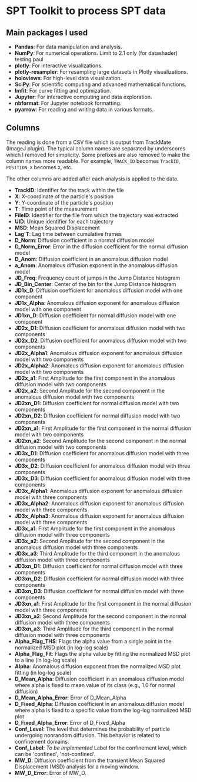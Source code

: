 # SPT Toolkit to process SPT data

## Main packages I used

- **Pandas**: For data manipulation and analysis.
- **NumPy**: For numerical operations. Limit to 2.1 only (for datashader) testing paul
- **plotly**: For interactive visualizations.
- **plotly-resampler**: For resampling large datasets in Plotly visualizations.
- **holoviews**: For high-level data visualization.
- **SciPy**: For scientific computing and advanced mathematical functions.
- **lmfit**: For curve fitting and optimization.
- **Jupyter**: For interactive computing and data exploration.
- **nbformat**: For Jupyter notebook formatting.
- **pyarrow**: For reading and writing data in various formats.

## Columns

The reading is done from a CSV file which is output from TrackMate (ImageJ plugin).
The typical column names are separated by underscores which I removed for simplicity.
Some prefixes are also removed to make the column names more readable.
For example, `TRACK_ID` becomes `TrackID`, `POSITION_X` becomes `X`, etc.

The other columns are added after each analysis is applied to the data.

- **TrackID**: Identifier for the track within the file
- **X**: X-coordinate of the particle's position
- **Y**: Y-coordinate of the particle's position
- **T**: Time point of the measurement
- **FileID**: Identifier for the file from which the trajectory was extracted
- **UID**: Unique identifier for each trajectory
- **MSD**: Mean Squared Displacement
- **Lag'T**: Lag time between cumulative frames
- **D_Norm**: Diffusion coefficient in a normal diffusion model
- **D_Norm_Error**: Error in the diffusion coefficient for the normal diffusion model
- **D_Anom**: Diffusion coefficient in an anomalous diffusion model
- **a_Anom**: Anomalous diffusion exponent in the anomalous diffusion model
- **JD_Freq**: Frequency count of jumps in the Jump Distance histogram
- **JD_Bin_Center**: Center of the bin for the Jump Distance histogram
- **JD1x_D**: Diffusion coefficient for anomalous diffusion model with one component
- **JD1x_Alpha**: Anomalous diffusion exponent for anomalous diffusion model with one component
- **JD1xn_D**: Diffusion coefficient for normal diffusion model with one component
- **JD2x_D1**: Diffusion coefficient for anomalous diffusion model with two components
- **JD2x_D2**: Diffusion coefficient for anomalous diffusion model with two components
- **JD2x_Alpha1**: Anomalous diffusion exponent for anomalous diffusion model with two components
- **JD2x_Alpha2**: Anomalous diffusion exponent for anomalous diffusion model with two components
- **JD2x_a1**: First Amplitude for the first component in the anomalous diffusion model with two components
- **JD2x_a2**: Second Amplitude for the second component in the anomalous diffusion model with two components
- **JD2xn_D1**: Diffusion coefficient for normal diffusion model with two components
- **JD2xn_D2**: Diffusion coefficient for normal diffusion model with two components
- **JD2xn_a1**: First Amplitude for the first component in the normal diffusion model with two components
- **JD2xn_a2**: Second Amplitude for the second component in the normal diffusion model with two components
- **JD3x_D1**: Diffusion coefficient for anomalous diffusion model with three components
- **JD3x_D2**: Diffusion coefficient for anomalous diffusion model with three components
- **JD3x_D3**: Diffusion coefficient for anomalous diffusion model with three components
- **JD3x_Alpha1**: Anomalous diffusion exponent for anomalous diffusion model with three components
- **JD3x_Alpha2**: Anomalous diffusion exponent for anomalous diffusion model with three components
- **JD3x_Alpha3**: Anomalous diffusion exponent for anomalous diffusion model with three components
- **JD3x_a1**: First Amplitude for the first component in the anomalous diffusion model with three components
- **JD3x_a2**: Second Amplitude for the second component in the anomalous diffusion model with three components
- **JD3x_a3**: Third Amplitude for the third component in the anomalous diffusion model with three components
- **JD3xn_D1**: Diffusion coefficient for normal diffusion model with three components
- **JD3xn_D2**: Diffusion coefficient for normal diffusion model with three components
- **JD3xn_D3**: Diffusion coefficient for normal diffusion model with three components
- **JD3xn_a1**: First Amplitude for the first component in the normal diffusion model with three components
- **JD3xn_a2**: Second Amplitude for the second component in the normal diffusion model with three components
- **JD3xn_a3**: Third Amplitude for the third component in the normal diffusion model with three components
- **Alpha_Flag_THS**: Flags the alpha value from a single point in the normalized MSD plot (in log-log scale)
- **Alpha_Flag_Fit**: Flags the alpha value by fitting the normalized MSD plot to a line (in log-log scale)
- **Alpha**: Anomalous diffusion exponent from the normalized MSD plot fitting (in log-log scale)
- **D_Mean_Alpha**: Diffusion coefficient in an anomalous diffusion model where alpha is fixed to mean value of its class (e.g., 1.0 for normal diffusion)
- **D_Mean_Alpha_Error**: Error of D_Mean_Alpha
- **D_Fixed_Alpha**: Diffusion coefficient in an anomalous diffusion model where alpha is fixed to a specific value from the log-log normalized MSD plot
- **D_Fixed_Alpha_Error**: Error of D_Fixed_Alpha
- **Conf_Level**: The level that determines the probability of particle undergoing nonrandom diffusion. This behavior is related to confinement domains.
- **Conf_Label**: *To be implemented* Label for the confinement level, which can be 'confined', 'not-confined'.
- **MW_D**: Diffusion coefficient from the transient Mean Squared Displacement (MSD) analysis for a moving window.
- **MW_D_Error**: Error of MW_D.
